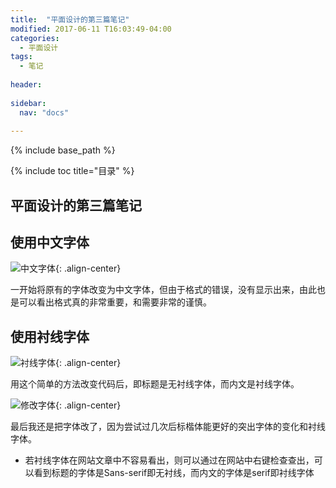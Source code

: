 ```yaml
---
title:  "平面设计的第三篇笔记"
modified: 2017-06-11 T16:03:49-04:00
categories: 
  - 平面设计
tags:
  - 笔记
  
header:
 
sidebar:
  nav: "docs"
  
---
```


{% include base_path %}

{% include toc title="目录" %}


## 平面设计的第三篇笔记

## 使用中文字体

![中文字体](https://gitee.com/lishanshan33/minimal-mistakes/raw/master/images/中文字体.PNG){: .align-center}

一开始将原有的字体改变为中文字体，但由于格式的错误，没有显示出来，由此也是可以看出格式真的非常重要，和需要非常的谨慎。

## 使用衬线字体

![衬线字体](https://gitee.com/lishanshan33/minimal-mistakes/raw/master/images/衬线字体.PNG){: .align-center}

用这个简单的方法改变代码后，即标题是无衬线字体，而内文是衬线字体。

![修改字体](https://gitee.com/lishanshan33/minimal-mistakes/raw/master/images/修改字体.PNG){: .align-center}

最后我还是把字体改了，因为尝试过几次后标楷体能更好的突出字体的变化和衬线字体。

- 若衬线字体在网站文章中不容易看出，则可以通过在网站中右键检查查出，可以看到标题的字体是Sans-serif即无衬线，而内文的字体是serif即衬线字体

